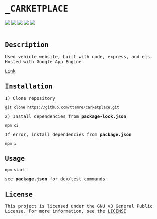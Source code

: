 <h1 style="font-family:monospace">_CARKETPLACE</h1>
<div style="padding-bottom:20px">
    <img src="https://img.shields.io/badge/node-21.6.1-green" />
    <img src="https://img.shields.io/badge/express-4.18.3-white" />
    <img src="https://img.shields.io/badge/ejs-4.3.1-orange" />
    <img src="https://img.shields.io/badge/gcloud-host-blue" />
    <img src="https://img.shields.io/badge/license-GPL%20v3-red" />
</div>



<!-- DESCRIPTION -->
<h2 style="font-family:monospace">Description</h2>
<p style="font-family:monospace">Used vehicle website, built with node, express, and ejs. Hosted with Google App Engine</p>
<a style="font-family:monospace" href="http://www.carketplace.ca" target="_blank" rel="noopener noreferrer">Link</a>

<!-- INSTALLATION -->
<h2 style="font-family:monospace">Installation</h2>

<p style="font-family:monospace">1) Clone repository</p>

`git clone https://github.com/ttamre/carketplace.git`

<p style="font-family:monospace">2) Install dependencies from <b>package-lock.json</b></p>

`npm ci`

<p style="font-family:monospace">If error, install dependencies from <b>package.json</b></p>

`npm i`

<!-- USAGE -->
<h2 style="font-family:monospace">Usage</h2>

`npm start`
<p style="font-family:monospace">see <b>package.json</b> for dev/test commands</p>


<!-- LICENSE -->
<h2 style="font-family:monospace">License</h2>
<p style="font-family:monospace">This project is licensed under the GNU v3 General Public License. For more information, see the <a href="LICENSE">LICENSE</a></p>
